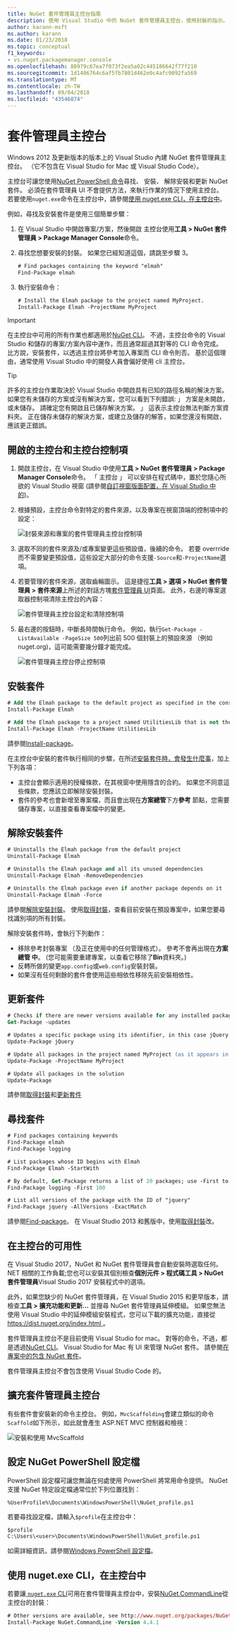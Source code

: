 ```yaml
---
title: NuGet 套件管理員主控台指南
description: 使用 Visual Studio 中的 NuGet 套件管理員主控台，使用封裝的指示。
author: karann-msft
ms.author: karann
ms.date: 01/23/2018
ms.topic: conceptual
f1_keywords:
- vs.nuget.packagemanager.console
ms.openlocfilehash: 88979c67ea7f073f2ea5a02c445186642f77f210
ms.sourcegitcommit: 1d1406764c6af5fb7801d462e0c4afc9092fa569
ms.translationtype: MT
ms.contentlocale: zh-TW
ms.lasthandoff: 09/04/2018
ms.locfileid: "43546874"
---
```

# <a name="package-manager-console"></a>套件管理員主控台

Windows 2012 及更新版本的版本上的 Visual Studio 內建 NuGet 套件管理員主控台。 （它不包含在 Visual Studio for Mac 或 Visual Studio Code）。

主控台可讓您使用[NuGet PowerShell 命令](../tools/powershell-reference.md)尋找、 安裝、 解除安裝和更新 NuGet 套件。 必須在套件管理員 UI 不會提供方法，來執行作業的情況下使用主控台。 若要使用`nuget.exe`命令在主控台中，請參閱[使用 nuget.exe CLI，在主控台中](#using-the-nugetexe-cli-in-the-console)。

例如，尋找及安裝套件是使用三個簡單步驟：

1. 在 Visual Studio 中開啟專案/方案，然後開啟 主控台使用**工具 > NuGet 套件管理員 > Package Manager Console**命令。

1. 尋找您想要安裝的封裝。 如果您已經知道這個，請跳至步驟 3。

    ```ps
    # Find packages containing the keyword "elmah"
    Find-Package elmah
    ```

1. 執行安裝命令：

    ```ps
    # Install the Elmah package to the project named MyProject.
    Install-Package Elmah -ProjectName MyProject
    ```

> [!Important]
> 在主控台中可用的所有作業也都適用於[NuGet CLI](../tools/nuget-exe-cli-reference.md)。 不過，主控台命令的 Visual Studio 和儲存的專案/方案內容中運作，而且通常超過其對等的 CLI 命令完成。 比方說，安裝套件，以透過主控台將參考加入專案而 CLI 命令則否。 基於這個理由，通常使用 Visual Studio 中的開發人員會偏好使用 cli 主控台。

> [!Tip]
> 許多的主控台作業取決於 Visual Studio 中開啟具有已知的路徑名稱的解決方案。 如果您有未儲存的方案或沒有解決方案，您可以看到下列錯誤: 」 方案是未開啟，或未儲存。 請確定您有開啟且已儲存解決方案。 」 這表示主控台無法判斷方案資料夾。 正在儲存未儲存的解決方案，或建立及儲存的解答，如果您還沒有開啟，應該更正錯誤。

## <a name="opening-the-console-and-console-controls"></a>開啟的主控台和主控台控制項

1. 開啟主控台，在 Visual Studio 中使用**工具 > NuGet 套件管理員 > Package Manager Console**命令。 「 主控台 」 可以安排在程式碼中，置於您隨心所欲的 Visual Studio 視窗 (請參閱[自訂視窗版面配置，在 Visual Studio 中的](/visualstudio/ide/customizing-window-layouts-in-visual-studio))。

1. 根據預設，主控台命令對特定的套件來源，以及專案在視窗頂端的控制項中的設定：

    ![封裝來源和專案的套件管理員主控台控制項](media/PackageManagerConsoleControls1.png)

1. 選取不同的套件來源及/或專案變更這些預設值，後續的命令。 若要 overrride 而不需要變更預設值，這些設定大部分的命令支援`-Source`和`-ProjectName`選項。

1. 若要管理的套件來源，選取齒輪圖示。 這是捷徑**工具 > 選項 > NuGet 套件管理員 > 套件來源**上所述的對話方塊[套件管理員 UI](package-manager-ui.md#package-sources)頁面。 此外，右邊的專案選取器控制項清除主控台的內容：

    ![套件管理員主控台設定和清除控制項](media/PackageManagerConsoleControls2.png)

1. 最右邊的按鈕時，中斷長時間執行命令。 例如，執行`Get-Package -ListAvailable -PageSize 500`列出前 500 個封裝上的預設來源 （例如 nuget.org)，這可能需要幾分鐘才能完成。

    ![套件管理員主控台停止控制項](media/PackageManagerConsoleControls3.png)

## <a name="installing-a-package"></a>安裝套件

```ps
# Add the Elmah package to the default project as specified in the console's project selector
Install-Package Elmah

# Add the Elmah package to a project named UtilitiesLib that is not the default
Install-Package Elmah -ProjectName UtilitiesLib
```

請參閱[Install-package](../tools/ps-ref-install-package.md)。

在主控台中安裝的套件執行相同的步驟，在所述[安裝套件時，會發生什麼事](../consume-packages/ways-to-install-a-package.md#what-happens-when-a-package-is-installed)，加上下列各項：

- 主控台會顯示適用的授權條款，在其視窗中使用隱含的合約。 如果您不同意這些條款，您應該立即解除安裝封裝。
- 套件的參考也會新增至專案檔，而且會出現在**方案總管**下方**參考** 節點，您需要儲存專案，以直接查看專案檔中的變更。

## <a name="uninstalling-a-package"></a>解除安裝套件

```ps
# Uninstalls the Elmah package from the default project
Uninstall-Package Elmah

# Uninstalls the Elmah package and all its unused dependencies
Uninstall-Package Elmah -RemoveDependencies 

# Uninstalls the Elmah package even if another package depends on it
Uninstall-Package Elmah -Force
```

請參閱[解除安裝封裝](../tools/ps-ref-uninstall-package.md)。 使用[取得封裝](../tools/ps-ref-get-package.md)，查看目前安裝在預設專案中，如果您要尋找識別項的所有封裝。

解除安裝套件時，會執行下列動作：

- 移除參考封裝專案 （及正在使用中的任何管理格式）。 參考不會再出現在**方案總管 中**。 (您可能需要重建專案，以查看它移除了**Bin**資料夾。)
- 反轉所做的變更`app.config`或`web.config`安裝封裝。
- 如果沒有任何剩餘的套件會使用這些相依性移除先前安裝相依性。

## <a name="updating-a-package"></a>更新套件

```ps
# Checks if there are newer versions available for any installed packages
Get-Package -updates

# Updates a specific package using its identifier, in this case jQuery
Update-Package jQuery

# Update all packages in the project named MyProject (as it appears in Solution Explorer)
Update-Package -ProjectName MyProject

# Update all packages in the solution
Update-Package
```

請參閱[取得封裝](../tools/ps-ref-get-package.md)和[更新套件](../tools/ps-ref-update-package.md)

## <a name="finding-a-package"></a>尋找套件

```ps
# Find packages containing keywords
Find-Package elmah
Find-Package logging

# List packages whose ID begins with Elmah
Find-Package Elmah -StartWith

# By default, Get-Package returns a list of 20 packages; use -First to show more
Find-Package logging -First 100

# List all versions of the package with the ID of "jquery"
Find-Package jquery -AllVersions -ExactMatch
```

請參閱[Find-package](../tools/ps-ref-find-package.md)。 在 Visual Studio 2013 和舊版中，使用[取得封裝](../tools/ps-ref-get-package.md)改。

## <a name="availability-of-the-console"></a>在主控台的可用性

在 Visual Studio 2017，NuGet 和 NuGet 套件管理員會自動安裝時選取任何。NET 相關的工作負載;您也可以安裝其個別檢查**個別元件 > 程式碼工具 > NuGet 套件管理員**Visual Studio 2017 安裝程式中的選項。

此外，如果您缺少的 NuGet 套件管理員，在 Visual Studio 2015 和更早版本，請檢查**工具 > 擴充功能和更新...** 並搜尋 NuGet 套件管理員延伸模組。 如果您無法使用 Visual Studio 中的延伸模組安裝程式，您可以下載的擴充功能，直接從[ https://dist.nuget.org/index.html ](https://dist.nuget.org/index.html)。

套件管理員主控台不是目前使用 Visual Studio for mac。 對等的命令，不過，都是透過[NuGet CLI](nuget-exe-CLI-reference.md)。 Visual Studio for Mac 有 UI 來管理 NuGet 套件。 請參閱[在專案中的包含 NuGet 套件](/visualstudio/mac/nuget-walkthrough)。

套件管理員主控台不會包含使用 Visual Studio Code 的。

## <a name="extending-the-package-manager-console"></a>擴充套件管理員主控台

有些套件會安裝新的命令主控台。 例如，`MvcScaffolding`會建立類似的命令`Scaffold`如下所示，如此就會產生 ASP.NET MVC 控制器和檢視：

![安裝和使用 MvcScaffold](media/PackageManagerConsoleInstall.png)

## <a name="setting-up-a-nuget-powershell-profile"></a>設定 NuGet PowerShell 設定檔

PowerShell 設定檔可讓您無論在何處使用 PowerShell 將常用命令提供。 NuGet 支援 NuGet 特定設定檔通常位於下列位置找到：

    %UserProfile%\Documents\WindowsPowerShell\NuGet_profile.ps1

若要尋找設定檔，請輸入`$profile`在主控台中：

```ps
$profile
C:\Users\<user>\Documents\WindowsPowerShell\NuGet_profile.ps1
```

如需詳細資訊，請參閱[Windows PowerShell 設定檔](https://technet.microsoft.com/library/bb613488.aspx)。

## <a name="using-the-nugetexe-cli-in-the-console"></a>使用 nuget.exe CLI，在主控台中

若要讓[ `nuget.exe` CLI](nuget-exe-cli-reference.md)可用在套件管理員主控台中，安裝[NuGet.CommandLine](http://www.nuget.org/packages/NuGet.CommandLine/)從主控台的封裝：

```ps
# Other versions are available, see http://www.nuget.org/packages/NuGet.CommandLine/
Install-Package NuGet.CommandLine -Version 4.4.1
```
